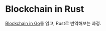 # Blockchain in Rust

[Blockchain in Go](https://github.com/Jeiwan/blockchain_go)를 읽고, Rust로 번역해보는 과정.
